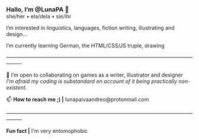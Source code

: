 <h3 style="margin-bottom:0px;">Hallo, I’m @LunaPA 👋</h3>
<p style="margin-top:0px;">she/her • ela/dela • sie/ihr</p>

I’m interested in linguistics, languages, fiction writing, illustrating and design...

I’m currently learning German, the HTML/CSS/JS truple, drawing

———————————————————————————————————————

<p>💞️ I’m open to collaborating on games as a writer, illustrator and designer
</br>      <i>I'm afraid my coding is substandard on account of it being practically non-existent.</i></p>
<p>📫 <b>How to reach me ;) |</b> lunapaivaandreo@protonmail.com</p>

———————————————————————————————————————

<b>Fun fact |</b> I'm very entomophobic
